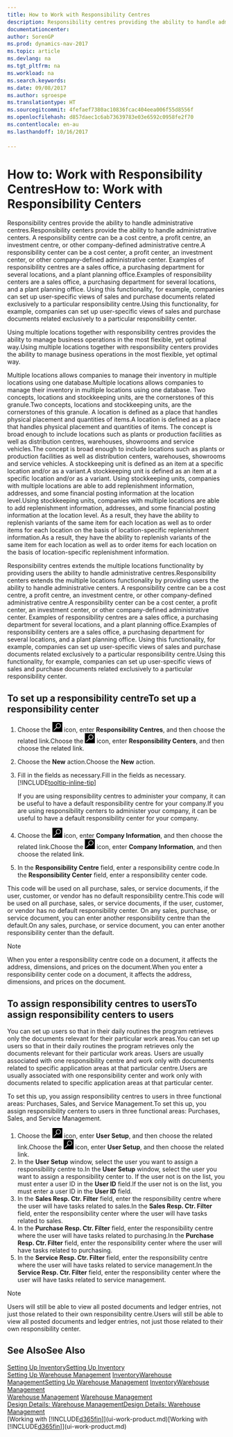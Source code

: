 ```yaml
---
title: How to Work with Responsibility Centres
description: Responsibility centres providing the ability to handle administrative centres. A responsibility centre can be a cost centre, a profit centre, an investment centre, or other company-defined administrative centre.
documentationcenter: 
author: SorenGP
ms.prod: dynamics-nav-2017
ms.topic: article
ms.devlang: na
ms.tgt_pltfrm: na
ms.workload: na
ms.search.keywords: 
ms.date: 09/08/2017
ms.author: sgroespe
ms.translationtype: HT
ms.sourcegitcommit: 4fefaef7380ac10836fcac404eea006f55d8556f
ms.openlocfilehash: d857daec1c6ab73639783e03e6592c0958fe2f70
ms.contentlocale: en-au
ms.lasthandoff: 10/16/2017

---
```

# <a name="how-to-work-with-responsibility-centers"></a><span data-ttu-id="99587-104">How to: Work with Responsibility Centres</span><span class="sxs-lookup"><span data-stu-id="99587-104">How to: Work with Responsibility Centers</span></span>
<span data-ttu-id="99587-105">Responsibility centres provide the ability to handle administrative centres.</span><span class="sxs-lookup"><span data-stu-id="99587-105">Responsibility centers provide the ability to handle administrative centers.</span></span> <span data-ttu-id="99587-106">A responsibility centre can be a cost centre, a profit centre, an investment centre, or other company-defined administrative centre.</span><span class="sxs-lookup"><span data-stu-id="99587-106">A responsibility center can be a cost center, a profit center, an investment center, or other company-defined administrative center.</span></span> <span data-ttu-id="99587-107">Examples of responsibility centres are a sales office, a purchasing department for several locations, and a plant planning office.</span><span class="sxs-lookup"><span data-stu-id="99587-107">Examples of responsibility centers are a sales office, a purchasing department for several locations, and a plant planning office.</span></span> <span data-ttu-id="99587-108">Using this functionality, for example, companies can set up user-specific views of sales and purchase documents related exclusively to a particular responsibility centre.</span><span class="sxs-lookup"><span data-stu-id="99587-108">Using this functionality, for example, companies can set up user-specific views of sales and purchase documents related exclusively to a particular responsibility center.</span></span>  

<span data-ttu-id="99587-109">Using multiple locations together with responsibility centres provides the ability to manage business operations in the most flexible, yet optimal way.</span><span class="sxs-lookup"><span data-stu-id="99587-109">Using multiple locations together with responsibility centers provides the ability to manage business operations in the most flexible, yet optimal way.</span></span>

<span data-ttu-id="99587-110">Multiple locations allows companies to manage their inventory in multiple locations using one database.</span><span class="sxs-lookup"><span data-stu-id="99587-110">Multiple locations allows companies to manage their inventory in multiple locations using one database.</span></span> <span data-ttu-id="99587-111">Two concepts, locations and stockkeeping units, are the cornerstones of this granule.</span><span class="sxs-lookup"><span data-stu-id="99587-111">Two concepts, locations and stockkeeping units, are the cornerstones of this granule.</span></span> <span data-ttu-id="99587-112">A location is defined as a place that handles physical placement and quantities of items.</span><span class="sxs-lookup"><span data-stu-id="99587-112">A location is defined as a place that handles physical placement and quantities of items.</span></span> <span data-ttu-id="99587-113">The concept is broad enough to include locations such as plants or production facilities as well as distribution centres, warehouses, showrooms and service vehicles.</span><span class="sxs-lookup"><span data-stu-id="99587-113">The concept is broad enough to include locations such as plants or production facilities as well as distribution centers, warehouses, showrooms and service vehicles.</span></span> <span data-ttu-id="99587-114">A stockkeeping unit is defined as an item at a specific location and/or as a variant.</span><span class="sxs-lookup"><span data-stu-id="99587-114">A stockkeeping unit is defined as an item at a specific location and/or as a variant.</span></span> <span data-ttu-id="99587-115">Using stockkeeping units, companies with multiple locations are able to add replenishment information, addresses, and some financial posting information at the location level.</span><span class="sxs-lookup"><span data-stu-id="99587-115">Using stockkeeping units, companies with multiple locations are able to add replenishment information, addresses, and some financial posting information at the location level.</span></span> <span data-ttu-id="99587-116">As a result, they have the ability to replenish variants of the same item for each location as well as to order items for each location on the basis of location-specific replenishment information.</span><span class="sxs-lookup"><span data-stu-id="99587-116">As a result, they have the ability to replenish variants of the same item for each location as well as to order items for each location on the basis of location-specific replenishment information.</span></span>  

<span data-ttu-id="99587-117">Responsibility centres extends the multiple locations functionality by providing users the ability to handle administrative centres.</span><span class="sxs-lookup"><span data-stu-id="99587-117">Responsibility centers extends the multiple locations functionality by providing users the ability to handle administrative centers.</span></span> <span data-ttu-id="99587-118">A responsibility centre can be a cost centre, a profit centre, an investment centre, or other company-defined administrative centre.</span><span class="sxs-lookup"><span data-stu-id="99587-118">A responsibility center can be a cost center, a profit center, an investment center, or other company-defined administrative center.</span></span> <span data-ttu-id="99587-119">Examples of responsibility centres are a sales office, a purchasing department for several locations, and a plant planning office.</span><span class="sxs-lookup"><span data-stu-id="99587-119">Examples of responsibility centers are a sales office, a purchasing department for several locations, and a plant planning office.</span></span> <span data-ttu-id="99587-120">Using this functionality, for example, companies can set up user-specific views of sales and purchase documents related exclusively to a particular responsibility centre.</span><span class="sxs-lookup"><span data-stu-id="99587-120">Using this functionality, for example, companies can set up user-specific views of sales and purchase documents related exclusively to a particular responsibility center.</span></span>

## <a name="to-set-up-a-responsibility-center"></a><span data-ttu-id="99587-121">To set up a responsibility centre</span><span class="sxs-lookup"><span data-stu-id="99587-121">To set up a responsibility center</span></span>  
1.  <span data-ttu-id="99587-122">Choose the ![Search for Page or Report](media/ui-search/search_small.png "Search for Page or Report icon") icon, enter **Responsibility Centres**, and then choose the related link.</span><span class="sxs-lookup"><span data-stu-id="99587-122">Choose the ![Search for Page or Report](media/ui-search/search_small.png "Search for Page or Report icon") icon, enter **Responsibility Centers**, and then choose the related link.</span></span>  
2.  <span data-ttu-id="99587-123">Choose the **New** action.</span><span class="sxs-lookup"><span data-stu-id="99587-123">Choose the **New** action.</span></span>  
3.  <span data-ttu-id="99587-124">Fill in the fields as necessary.</span><span class="sxs-lookup"><span data-stu-id="99587-124">Fill in the fields as necessary.</span></span> [!INCLUDE[tooltip-inline-tip](includes/tooltip-inline-tip_md.md)]  

    <span data-ttu-id="99587-125">If you are using responsibility centres to administer your company, it can be useful to have a default responsibility centre for your company.</span><span class="sxs-lookup"><span data-stu-id="99587-125">If you are using responsibility centers to administer your company, it can be useful to have a default responsibility center for your company.</span></span>
4. <span data-ttu-id="99587-126">Choose the ![Search for Page or Report](media/ui-search/search_small.png "Search for Page or Report icon") icon, enter **Company Information**, and then choose the related link.</span><span class="sxs-lookup"><span data-stu-id="99587-126">Choose the ![Search for Page or Report](media/ui-search/search_small.png "Search for Page or Report icon") icon, enter **Company Information**, and then choose the related link.</span></span>
5. <span data-ttu-id="99587-127">In the **Responsibility Centre** field, enter a responsibility centre code.</span><span class="sxs-lookup"><span data-stu-id="99587-127">In the **Responsibility Center** field, enter a responsibility center code.</span></span>

<span data-ttu-id="99587-128">This code will be used on all purchase, sales, or service documents, if the user, customer, or vendor has no default responsibility centre.</span><span class="sxs-lookup"><span data-stu-id="99587-128">This code will be used on all purchase, sales, or service documents, if the user, customer, or vendor has no default responsibility center.</span></span> <span data-ttu-id="99587-129">On any sales, purchase, or service document, you can enter another responsibility centre than the default.</span><span class="sxs-lookup"><span data-stu-id="99587-129">On any sales, purchase, or service document, you can enter another responsibility center than the default.</span></span>

> [!NOTE]  
>  <span data-ttu-id="99587-130">When you enter a responsibility centre code on a document, it affects the address, dimensions, and prices on the document.</span><span class="sxs-lookup"><span data-stu-id="99587-130">When you enter a responsibility center code on a document, it affects the address, dimensions, and prices on the document.</span></span>  

## <a name="to-assign-responsibility-centers-to-users"></a><span data-ttu-id="99587-131">To assign responsibility centres to users</span><span class="sxs-lookup"><span data-stu-id="99587-131">To assign responsibility centers to users</span></span>  
<span data-ttu-id="99587-132">You can set up users so that in their daily routines the program retrieves only the documents relevant for their particular work areas.</span><span class="sxs-lookup"><span data-stu-id="99587-132">You can set up users so that in their daily routines the program retrieves only the documents relevant for their particular work areas.</span></span> <span data-ttu-id="99587-133">Users are usually associated with one responsibility centre and work only with documents related to specific application areas at that particular centre.</span><span class="sxs-lookup"><span data-stu-id="99587-133">Users are usually associated with one responsibility center and work only with documents related to specific application areas at that particular center.</span></span>  

<span data-ttu-id="99587-134">To set this up, you assign responsibility centres to users in three functional areas: Purchases, Sales, and Service Management.</span><span class="sxs-lookup"><span data-stu-id="99587-134">To set this up, you assign responsibility centers to users in three functional areas: Purchases, Sales, and Service Management.</span></span>  

1.  <span data-ttu-id="99587-135">Choose the ![Search for Page or Report](media/ui-search/search_small.png "Search for Page or Report icon") icon, enter **User Setup**, and then choose the related link.</span><span class="sxs-lookup"><span data-stu-id="99587-135">Choose the ![Search for Page or Report](media/ui-search/search_small.png "Search for Page or Report icon") icon, enter **User Setup**, and then choose the related link.</span></span>  
2.  <span data-ttu-id="99587-136">In the **User Setup** window, select the user you want to assign a responsibility centre to.</span><span class="sxs-lookup"><span data-stu-id="99587-136">In the **User Setup** window, select the user you want to assign a responsibility center to.</span></span> <span data-ttu-id="99587-137">If the user not is on the list, you must enter a user ID in the **User ID** field.</span><span class="sxs-lookup"><span data-stu-id="99587-137">If the user not is on the list, you must enter a user ID in the **User ID** field.</span></span>  
3.  <span data-ttu-id="99587-138">In the **Sales Resp. Ctr. Filter** field, enter the responsibility centre where the user will have tasks related to sales.</span><span class="sxs-lookup"><span data-stu-id="99587-138">In the **Sales Resp. Ctr. Filter** field, enter the responsibility center where the user will have tasks related to sales.</span></span>  
4.  <span data-ttu-id="99587-139">In the **Purchase Resp. Ctr. Filter** field, enter the responsibility centre where the user will have tasks related to purchasing.</span><span class="sxs-lookup"><span data-stu-id="99587-139">In the **Purchase Resp. Ctr. Filter** field, enter the responsibility center where the user will have tasks related to purchasing.</span></span>  
5.  <span data-ttu-id="99587-140">In the **Service Resp. Ctr. Filter** field, enter the responsibility centre where the user will have tasks related to service management.</span><span class="sxs-lookup"><span data-stu-id="99587-140">In the **Service Resp. Ctr. Filter** field, enter the responsibility center where the user will have tasks related to service management.</span></span>  

> [!NOTE]  
>  <span data-ttu-id="99587-141">Users will still be able to view all posted documents and ledger entries, not just those related to their own responsibility centre.</span><span class="sxs-lookup"><span data-stu-id="99587-141">Users will still be able to view all posted documents and ledger entries, not just those related to their own responsibility center.</span></span>

## <a name="see-also"></a><span data-ttu-id="99587-142">See Also</span><span class="sxs-lookup"><span data-stu-id="99587-142">See Also</span></span>  
[<span data-ttu-id="99587-143">Setting Up Inventory</span><span class="sxs-lookup"><span data-stu-id="99587-143">Setting Up Inventory</span></span>](inventory-setup-inventory.md)  
<span data-ttu-id="99587-144">[Setting Up Warehouse Management](warehouse-setup-warehouse.md)
[Inventory](inventory-manage-inventory.md)[Warehouse Management](warehouse-manage-warehouse.md)</span><span class="sxs-lookup"><span data-stu-id="99587-144">[Setting Up Warehouse Management](warehouse-setup-warehouse.md)
[Inventory](inventory-manage-inventory.md)[Warehouse Management](warehouse-manage-warehouse.md)</span></span>  
<span data-ttu-id="99587-145">[Warehouse Management](warehouse-manage-warehouse.md)  </span><span class="sxs-lookup"><span data-stu-id="99587-145">[Warehouse Management](warehouse-manage-warehouse.md)  </span></span>  
[<span data-ttu-id="99587-146">Design Details: Warehouse Management</span><span class="sxs-lookup"><span data-stu-id="99587-146">Design Details: Warehouse Management</span></span>](design-details-warehouse-management.md)  
<span data-ttu-id="99587-147">[Working with [!INCLUDE[d365fin](includes/d365fin_md.md)]](ui-work-product.md)</span><span class="sxs-lookup"><span data-stu-id="99587-147">[Working with [!INCLUDE[d365fin](includes/d365fin_md.md)]](ui-work-product.md)</span></span>

